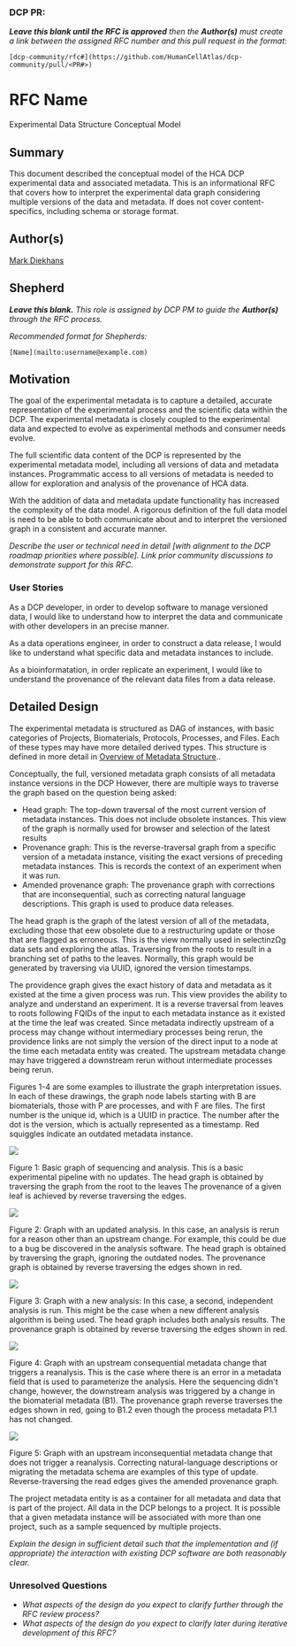 ### DCP PR:

***Leave this blank until the RFC is approved** then the **Author(s)** must create a link between the assigned RFC number and this pull request in the format:*

`[dcp-community/rfc#](https://github.com/HumanCellAtlas/dcp-community/pull/<PR#>)`

# RFC Name

Experimental Data Structure Conceptual Model

## Summary

This document described the conceptual model of the HCA DCP experimental data and associated metadata.  This is an informational RFC that covers how to interpret the experimental data graph considering multiple versions of the data and metadata.  If does not cover content-specifics, including schema or storage format.

## Author(s)

[Mark Diekhans](mailto:markd@ucsc.edu)

## Shepherd
***Leave this blank.** This role is assigned by DCP PM to guide the **Author(s)** through the RFC process.*

*Recommended format for Shepherds:*

 `[Name](mailto:username@example.com)`

## Motivation
The goal of the experimental metadata is to capture a detailed, accurate representation of the experimental process and the scientific data within the DCP.  The experimental metadata is closely coupled to the experimental data and expected to evolve as experimental methods and consumer needs evolve.

The full scientific data content of the DCP is represented by the experimental metadata model, including all versions of data and metadata instances.  Programmatic access to all versions of metadata is needed to allow for exploration and analysis of the provenance of HCA data.

With the addition of data and metadata update functionality has increased the complexity of the data model. A rigorous definition of the full data model is need to be able to both communicate about and to interpret the versioned graph in a consistent and accurate manner.


*Describe the user or technical need in detail [with alignment to the DCP roadmap priorities where possible]. Link prior community discussions to demonstrate support for this RFC.*

### User Stories

As a DCP developer, in order to develop software to manage versioned data,
I would like to understand how to interpret the data and communicate with other developers in an precise manner.

As a data operations engineer, in order to construct a data release, I would like to understand what specific data and metadata instances to include.

As a bioinformatation, in order replicate an experiment, I would like to understand the provenance of the relevant data files from a data release.

## Detailed Design

The experimental metadata is structured as DAG of instances, with basic categories of Projects, Biomaterials, Protocols, Processes, and Files.  Each of these types may have more detailed derived types.  This structure is defined in more detail in [Overview of Metadata Structure](https://github.com/HumanCellAtlas/metadata-schema/blob/master/docs/structure.md)..

Conceptually, the full, versioned metadata graph consists of all metadata instance versions in the DCP  However, there are multiple ways to traverse the graph based on the question being asked:


* Head graph: The top-down traversal of the most current version of metadata instances.  This does not include obsolete instances.  This view of the graph is normally used for browser and selection of the latest results
* Provenance graph: This is the reverse-traversal graph from a specific version of a metadata instance, visiting the exact versions of preceding metadata instances.  This is records the context of an experiment when it was run.
* Amended provenance graph: The provenance graph with corrections that are inconsequential, such as correcting natural language descriptions.  This graph is used to produce data releases.




The head graph is the graph of the latest version of all of the metadata, excluding those that eew obsolete due to a restructuring update or those that are flagged as erroneous.  This is the view normally used in selectinzΩg data sets and exploring the atlas.  Traversing from the roots to result in a branching set of paths to the leaves.  Normally, this graph would be generated by traversing via UUID, ignored the version timestamps.


The providence graph gives the exact history of data and metadata as it existed at the time a given process was run.  This view provides the ability to analyze and understand an experiment.  It is a reverse traversal from leaves to roots following FQIDs of the input to each metadata instance as it existed at the time the leaf was created.  Since metadata indirectly upstream of a process may change without intermediary processes being rerun, the providence links are not simply the version of the direct input to a node at the time each metadata entity was created.  The upstream metadata change may have triggered a downstream rerun without intermediate processes being rerun.


Figures 1-4 are some examples to illustrate the graph interpretation issues.  In each of these drawings, the graph node labels starting with B are biomaterials, those with P are processes, and with F are files.  The first number is the unique id, which is a UUID in practice.  The number after the dot is the version, which is actually represented as a timestamp.  Red squiggles indicate an outdated metadata instance.


![](../images/0000-basic-graph.png)

Figure 1: Basic graph of sequencing and analysis.  This is a basic experimental pipeline with no updates. The head graph is obtained by traversing the graph from the root to the leaves   The provenance of a given leaf is achieved by reverse traversing the edges.


![](../images/0000-updated-analysis-graph.png)

Figure 2: Graph with an updated analysis.  In this case, an analysis is rerun for a reason other than an upstream change.  For example, this could be due to a bug be discovered in the analysis software.  The head graph is obtained by traversing the graph, ignoring the outdated nodes.  The provenance graph is obtained by reverse traversing the edges shown in red.

![](../images/0000-new-analysis-graph.png)

Figure 3: Graph with a new analysis:  In this case, a second, independent analysis is run.  This might be the case when a new different analysis algorithm is being used.  The head graph includes both analysis results.   The provenance graph is obtained by reverse traversing the edges shown in red.


![](../images/0000-reanalysis-graph.png)

Figure 4: Graph with an upstream consequential metadata change that triggers a reanalysis.  This is the case where there is an error in a metadata field that is used to parameterize the analysis. Here the sequencing didn't change, however, the downstream analysis was triggered by a change in the biomaterial metadata (B1).  The provenance graph reverse traverses the edges shown in red, going to B1.2 even though the process metadata P1.1 has not changed.


![](../images/0000-amended-graph.png)

Figure 5: Graph with an upstream inconsequential metadata change that does not trigger a reanalysis.   Correcting natural-language descriptions or migrating the metadata schema are examples of this type of update. 
Reverse-traversing the read edges gives the amended provenance graph.


The project metadata entity is as a container for all metadata and data that is part of the project.  All data in the DCP belongs to a project.  It is possible that a given metadata instance will be associated with more than one project, such as a sample sequenced by multiple projects.



*Explain the design in sufficient detail such that the implementation and (if appropriate) the interaction with existing DCP software are both reasonably clear.*

### Unresolved Questions

- *What aspects of the design do you expect to clarify further through the RFC review process?*
- *What aspects of the design do you expect to clarify later during iterative development of this RFC?*


